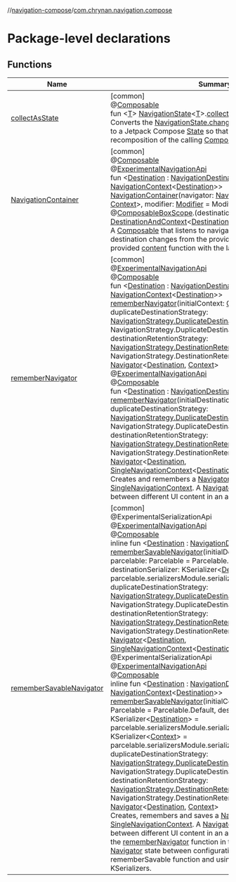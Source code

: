 //[navigation-compose](../../index.md)/[com.chrynan.navigation.compose](index.md)

# Package-level declarations

## Functions

| Name | Summary |
|---|---|
| [collectAsState](collect-as-state.md) | [common]<br>@[Composable](https://developer.android.com/reference/kotlin/androidx/compose/runtime/Composable.html)<br>fun &lt;[T](collect-as-state.md)&gt; [NavigationState](../../../navigation-core/navigation-core/com.chrynan.navigation/-navigation-state/index.md)&lt;[T](collect-as-state.md)&gt;.[collectAsState](collect-as-state.md)(): [State](https://developer.android.com/reference/kotlin/androidx/compose/runtime/State.html)&lt;[T](collect-as-state.md)&gt;<br>Converts the [NavigationState.changes](../../../navigation-core/navigation-core/com.chrynan.navigation/-navigation-state/changes.md) of this [NavigationState](../../../navigation-core/navigation-core/com.chrynan.navigation/-navigation-state/index.md) to a Jetpack Compose [State](https://developer.android.com/reference/kotlin/androidx/compose/runtime/State.html) so that every change causes a recomposition of the calling [Composable](https://developer.android.com/reference/kotlin/androidx/compose/runtime/Composable.html) function. |
| [NavigationContainer](-navigation-container.md) | [common]<br>@[Composable](https://developer.android.com/reference/kotlin/androidx/compose/runtime/Composable.html)<br>@[ExperimentalNavigationApi](../../../navigation-core/navigation-core/com.chrynan.navigation/-experimental-navigation-api/index.md)<br>fun &lt;[Destination](-navigation-container.md) : [NavigationDestination](../../../navigation-core/com.chrynan.navigation/-navigation-destination/index.md), [Context](-navigation-container.md) : [NavigationContext](../../../navigation-core/navigation-core/com.chrynan.navigation/-navigation-context/index.md)&lt;[Destination](-navigation-container.md)&gt;&gt; [NavigationContainer](-navigation-container.md)(navigator: [Navigator](../../../navigation-core/navigation-core/com.chrynan.navigation/-navigator/index.md)&lt;[Destination](-navigation-container.md), [Context](-navigation-container.md)&gt;, modifier: [Modifier](https://developer.android.com/reference/kotlin/androidx/compose/ui/Modifier.html) = Modifier, content: @[Composable](https://developer.android.com/reference/kotlin/androidx/compose/runtime/Composable.html)[BoxScope](https://developer.android.com/reference/kotlin/androidx/compose/foundation/layout/BoxScope.html).(destinationAndContext: [DestinationAndContext](../../../navigation-core/navigation-core/com.chrynan.navigation/-destination-and-context/index.md)&lt;[Destination](-navigation-container.md), [Context](-navigation-container.md)&gt;) -&gt; [Unit](https://kotlinlang.org/api/latest/jvm/stdlib/kotlin/-unit/index.html))<br>A [Composable](https://developer.android.com/reference/kotlin/androidx/compose/runtime/Composable.html) that listens to navigation context and destination changes from the provided [navigator](-navigation-container.md) and calls the provided [content](https://developer.android.com/reference/kotlin/androidx/compose/runtime/Composable.html) function with the latest values. |
| [rememberNavigator](remember-navigator.md) | [common]<br>@[ExperimentalNavigationApi](../../../navigation-core/navigation-core/com.chrynan.navigation/-experimental-navigation-api/index.md)<br>@[Composable](https://developer.android.com/reference/kotlin/androidx/compose/runtime/Composable.html)<br>fun &lt;[Destination](remember-navigator.md) : [NavigationDestination](../../../navigation-core/com.chrynan.navigation/-navigation-destination/index.md), [Context](remember-navigator.md) : [NavigationContext](../../../navigation-core/navigation-core/com.chrynan.navigation/-navigation-context/index.md)&lt;[Destination](remember-navigator.md)&gt;&gt; [rememberNavigator](remember-navigator.md)(initialContext: [Context](remember-navigator.md), duplicateDestinationStrategy: [NavigationStrategy.DuplicateDestination](../../../navigation-core/navigation-core/com.chrynan.navigation/-navigation-strategy/-duplicate-destination/index.md) = NavigationStrategy.DuplicateDestination.ALLOW_DUPLICATES, destinationRetentionStrategy: [NavigationStrategy.DestinationRetention](../../../navigation-core/navigation-core/com.chrynan.navigation/-navigation-strategy/-destination-retention/index.md) = NavigationStrategy.DestinationRetention.RETAIN): [Navigator](../../../navigation-core/navigation-core/com.chrynan.navigation/-navigator/index.md)&lt;[Destination](remember-navigator.md), [Context](remember-navigator.md)&gt;<br>@[ExperimentalNavigationApi](../../../navigation-core/navigation-core/com.chrynan.navigation/-experimental-navigation-api/index.md)<br>@[Composable](https://developer.android.com/reference/kotlin/androidx/compose/runtime/Composable.html)<br>fun &lt;[Destination](remember-navigator.md) : [NavigationDestination](../../../navigation-core/com.chrynan.navigation/-navigation-destination/index.md)&gt; [rememberNavigator](remember-navigator.md)(initialDestination: [Destination](remember-navigator.md), duplicateDestinationStrategy: [NavigationStrategy.DuplicateDestination](../../../navigation-core/navigation-core/com.chrynan.navigation/-navigation-strategy/-duplicate-destination/index.md) = NavigationStrategy.DuplicateDestination.ALLOW_DUPLICATES, destinationRetentionStrategy: [NavigationStrategy.DestinationRetention](../../../navigation-core/navigation-core/com.chrynan.navigation/-navigation-strategy/-destination-retention/index.md) = NavigationStrategy.DestinationRetention.RETAIN): [Navigator](../../../navigation-core/navigation-core/com.chrynan.navigation/-navigator/index.md)&lt;[Destination](remember-navigator.md), [SingleNavigationContext](../../../navigation-core/navigation-core/com.chrynan.navigation/-single-navigation-context/index.md)&lt;[Destination](remember-navigator.md)&gt;&gt;<br>Creates and remembers a [Navigator](../../../navigation-core/navigation-core/com.chrynan.navigation/-navigator/index.md) with a [SingleNavigationContext](../../../navigation-core/navigation-core/com.chrynan.navigation/-single-navigation-context/index.md). A [Navigator](../../../navigation-core/navigation-core/com.chrynan.navigation/-navigator/index.md) can be used to navigate between different UI content in an application. |
| [rememberSavableNavigator](remember-savable-navigator.md) | [common]<br>@ExperimentalSerializationApi<br>@[ExperimentalNavigationApi](../../../navigation-core/navigation-core/com.chrynan.navigation/-experimental-navigation-api/index.md)<br>@[Composable](https://developer.android.com/reference/kotlin/androidx/compose/runtime/Composable.html)<br>inline fun &lt;[Destination](remember-savable-navigator.md) : [NavigationDestination](../../../navigation-core/com.chrynan.navigation/-navigation-destination/index.md)&gt; [rememberSavableNavigator](remember-savable-navigator.md)(initialDestination: [Destination](remember-savable-navigator.md), parcelable: Parcelable = Parcelable.Default, destinationSerializer: KSerializer&lt;[Destination](remember-savable-navigator.md)&gt; = parcelable.serializersModule.serializer(), duplicateDestinationStrategy: [NavigationStrategy.DuplicateDestination](../../../navigation-core/navigation-core/com.chrynan.navigation/-navigation-strategy/-duplicate-destination/index.md) = NavigationStrategy.DuplicateDestination.ALLOW_DUPLICATES, destinationRetentionStrategy: [NavigationStrategy.DestinationRetention](../../../navigation-core/navigation-core/com.chrynan.navigation/-navigation-strategy/-destination-retention/index.md) = NavigationStrategy.DestinationRetention.RETAIN): [Navigator](../../../navigation-core/navigation-core/com.chrynan.navigation/-navigator/index.md)&lt;[Destination](remember-savable-navigator.md), [SingleNavigationContext](../../../navigation-core/navigation-core/com.chrynan.navigation/-single-navigation-context/index.md)&lt;[Destination](remember-savable-navigator.md)&gt;&gt;<br>@ExperimentalSerializationApi<br>@[ExperimentalNavigationApi](../../../navigation-core/navigation-core/com.chrynan.navigation/-experimental-navigation-api/index.md)<br>@[Composable](https://developer.android.com/reference/kotlin/androidx/compose/runtime/Composable.html)<br>inline fun &lt;[Destination](remember-savable-navigator.md) : [NavigationDestination](../../../navigation-core/com.chrynan.navigation/-navigation-destination/index.md), [Context](remember-savable-navigator.md) : [NavigationContext](../../../navigation-core/navigation-core/com.chrynan.navigation/-navigation-context/index.md)&lt;[Destination](remember-savable-navigator.md)&gt;&gt; [rememberSavableNavigator](remember-savable-navigator.md)(initialContext: [Context](remember-savable-navigator.md), parcelable: Parcelable = Parcelable.Default, destinationSerializer: KSerializer&lt;[Destination](remember-savable-navigator.md)&gt; = parcelable.serializersModule.serializer(), contextSerializer: KSerializer&lt;[Context](remember-savable-navigator.md)&gt; = parcelable.serializersModule.serializer(), duplicateDestinationStrategy: [NavigationStrategy.DuplicateDestination](../../../navigation-core/navigation-core/com.chrynan.navigation/-navigation-strategy/-duplicate-destination/index.md) = NavigationStrategy.DuplicateDestination.ALLOW_DUPLICATES, destinationRetentionStrategy: [NavigationStrategy.DestinationRetention](../../../navigation-core/navigation-core/com.chrynan.navigation/-navigation-strategy/-destination-retention/index.md) = NavigationStrategy.DestinationRetention.RETAIN): [Navigator](../../../navigation-core/navigation-core/com.chrynan.navigation/-navigator/index.md)&lt;[Destination](remember-savable-navigator.md), [Context](remember-savable-navigator.md)&gt;<br>Creates, remembers and saves a [Navigator](../../../navigation-core/navigation-core/com.chrynan.navigation/-navigator/index.md) with a [SingleNavigationContext](../../../navigation-core/navigation-core/com.chrynan.navigation/-single-navigation-context/index.md). A [Navigator](../../../navigation-core/navigation-core/com.chrynan.navigation/-navigator/index.md) can be used to navigate between different UI content in an application. This differs from the [rememberNavigator](remember-navigator.md) function in that it allows restoring the [Navigator](../../../navigation-core/navigation-core/com.chrynan.navigation/-navigator/index.md) state between configuration changes via the rememberSavable function and using the provided KSerializers. |
